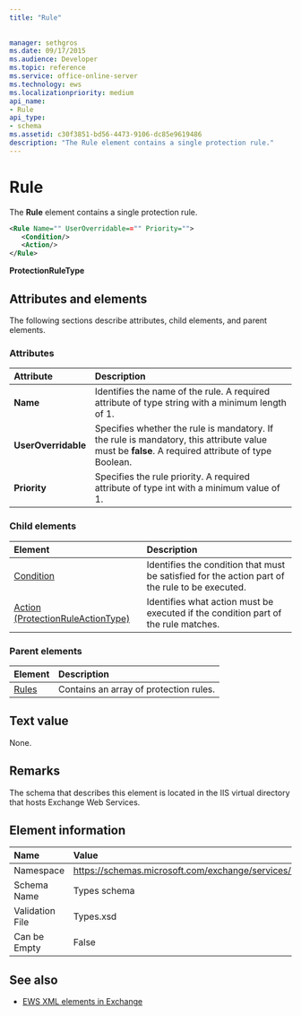 ```yaml
---
title: "Rule"
 
 
manager: sethgros
ms.date: 09/17/2015
ms.audience: Developer
ms.topic: reference
ms.service: office-online-server
ms.technology: ews
ms.localizationpriority: medium
api_name:
- Rule
api_type:
- schema
ms.assetid: c30f3851-bd56-4473-9106-dc85e9619486
description: "The Rule element contains a single protection rule."
---
```


# Rule

The **Rule** element contains a single protection rule. 
  
```XML
<Rule Name="" UserOverridable=="" Priority="">
   <Condition/>
   <Action/>
</Rule>
```

 **ProtectionRuleType**
## Attributes and elements

The following sections describe attributes, child elements, and parent elements.
  
### Attributes

|**Attribute**|**Description**|
|:-----|:-----|
|**Name** <br/> |Identifies the name of the rule. A required attribute of type string with a minimum length of 1.  <br/> |
|**UserOverridable** <br/> |Specifies whether the rule is mandatory. If the rule is mandatory, this attribute value must be **false**. A required attribute of type Boolean.  <br/> |
|**Priority** <br/> |Specifies the rule priority. A required attribute of type int with a minimum value of 1.  <br/> |
   
### Child elements

|**Element**|**Description**|
|:-----|:-----|
|[Condition](condition.md) <br/> |Identifies the condition that must be satisfied for the action part of the rule to be executed.  <br/> |
|[Action (ProtectionRuleActionType)](action-protectionruleactiontype.md) <br/> |Identifies what action must be executed if the condition part of the rule matches.  <br/> |
   
### Parent elements

|**Element**|**Description**|
|:-----|:-----|
|[Rules ](rules-ex15websvcsotherref.md) <br/> |Contains an array of protection rules.  <br/> |
   
## Text value

None.
  
## Remarks

The schema that describes this element is located in the IIS virtual directory that hosts Exchange Web Services.
  
## Element information

|**Name**|**Value**|
|:-----|:-----|
|Namespace  <br/> |https://schemas.microsoft.com/exchange/services/2006/types  <br/> |
|Schema Name  <br/> |Types schema  <br/> |
|Validation File  <br/> |Types.xsd  <br/> |
|Can be Empty  <br/> |False  <br/> |
   
## See also



- [EWS XML elements in Exchange](ews-xml-elements-in-exchange.md)

